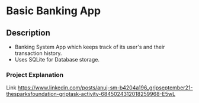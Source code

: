 # Basic Banking App

## Description
* Banking System App which keeps track of its user's and their transaction history.
* Uses SQLite for Database storage.

### Project Explanation 
Link https://www.linkedin.com/posts/anuj-sm-b4204a196_gripseptember21-thesparksfoundation-griptask-activity-6845024312018259968-E5wL

